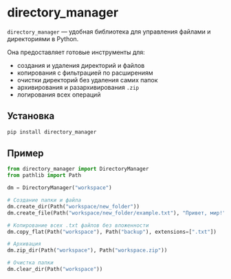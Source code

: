 # directory_manager

`directory_manager` — удобная библиотека для управления файлами и директориями в Python.

Она предоставляет готовые инструменты для:
- создания и удаления директорий и файлов
- копирования с фильтрацией по расширениям
- очистки директорий без удаления самих папок
- архивирования и разархивирования `.zip`
- логирования всех операций

## Установка
```bash
pip install directory_manager
```

## Пример
```python
from directory_manager import DirectoryManager
from pathlib import Path

dm = DirectoryManager("workspace")

# Создание папки и файла
dm.create_dir(Path("workspace/new_folder"))
dm.create_file(Path("workspace/new_folder/example.txt"), "Привет, мир!")

# Копирование всех .txt файлов без вложенности
dm.copy_flat(Path("workspace"), Path("backup"), extensions=[".txt"])

# Архивация
dm.zip_dir(Path("workspace"), Path("workspace.zip"))

# Очистка папки
dm.clear_dir(Path("workspace"))
```